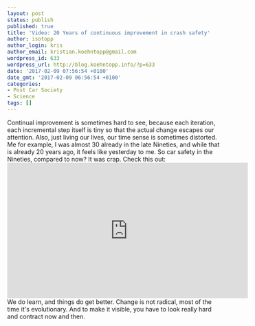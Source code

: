 ```yaml
---
layout: post
status: publish
published: true
title: 'Video: 20 Years of continuous improvement in crash safety'
author: isotopp
author_login: kris
author_email: kristian.koehntopp@gmail.com
wordpress_id: 633
wordpress_url: http://blog.koehntopp.info/?p=633
date: '2017-02-09 07:56:54 +0100'
date_gmt: '2017-02-09 06:56:54 +0100'
categories:
- Post Car Society
- Science
tags: []
---
```

<p>Continual improvement is sometimes hard to see, because each iteration, each incremental step itself is tiny so that the actual change escapes our attention. Also, just living our lives, our time sense is sometimes distorted. Me for example, I was almost 30 already in the late Nineties, and while that is already 20 years ago, it feels like yesterday to me. So car safety in the Nineties, compared to now? It was crap. Check this out: <iframe width="560" height="315" src="https://www.youtube.com/embed/pwGgRUkrnng" frameborder="0" allowfullscreen></iframe> We do learn, and things do get better. Change is not radical, most of the time it's evolutionary. And to make it visible, you have to look really hard and contract now and then.</p>
